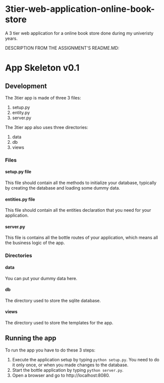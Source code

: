 # 3tier-web-application-online-book-store
A 3 tier web application for a online book store done during my univeristy years.


DESCRIPTION FROM THE ASSIGNMENT'S README.MD: 
# App Skeleton v0.1

## Development
The 3tier app is made of three 3 files:  

1.  setup.py
2.  entity.py
3.  server.py

The 3tier app also uses three directories:

1. data
2. db
3. views

### Files
#### setup.py file
This file should contain all the methods to initialize your database,
typically by creating the database and loading some dummy data.

#### entities.py file
This file should contain all the entities declaration that you need for
your application.

#### server.py
This file is contains all the bottle routes of your application, which means
all the business logic of the app.

### Directories
#### data
You can put your dummy data here.

#### db
The directory used to store the sqlite database.

#### views
The directory used to store the templates for the app.

## Running the app
To run the app you have to do these 3 steps:

1. Execute the application setup by typing `python setup.py`. You need to do it
  only once, or when you made changes to the database.  
2. Start the bottle application by typing `python server.py`.  
3. Open a browser and go to http://localhost:8080.  




